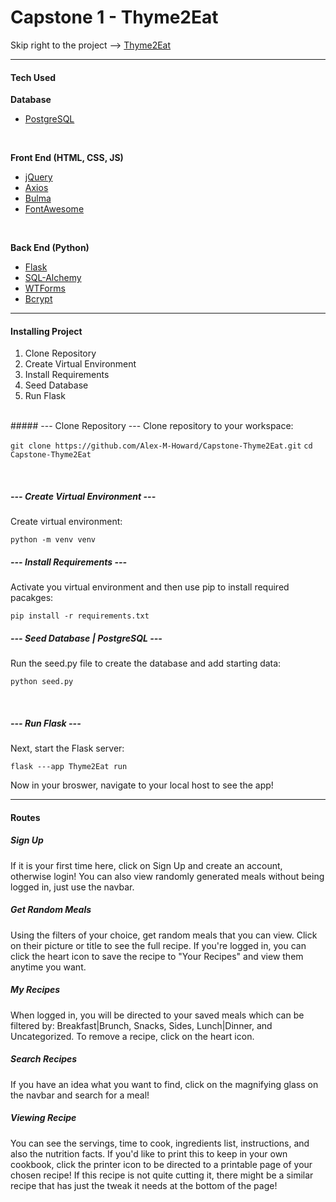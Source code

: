 # Capstone 1 - Thyme2Eat
Skip right to the project --> [Thyme2Eat](https://thyme2eat.up.railway.app)
<hr>

#### Tech Used
**Database**
* [PostgreSQL](https://www.postgresql.org/)
<br>

**Front End (HTML, CSS, JS)**
* [jQuery](https://api.jquery.com/)
* [Axios](https://axios-http.com/)
* [Bulma](https://bulma.io) 
* [FontAwesome](https://fontawesome.com/)

<br>

**Back End (Python)**
* [Flask](https://flask.palletsprojects.com/en/2.2.x/)
* [SQL-Alchemy](https://flask-sqlalchemy.palletsprojects.com/)
* [WTForms](https://wtforms.readthedocs.io/en/3.0.x/)
* [Bcrypt](https://github.com/pyca/bcrypt/)

<hr>

#### Installing Project
1. Clone Repository
2. Create Virtual Environment
3. Install Requirements
4. Seed Database
5. Run Flask

<br>
##### --- Clone Repository ---
Clone repository to your workspace:

`git clone https://github.com/Alex-M-Howard/Capstone-Thyme2Eat.git`
`cd Capstone-Thyme2Eat`

<br>

##### --- Create Virtual Environment ---
Create virtual environment:

`python -m venv venv`
<br>

##### --- Install Requirements ---
Activate you virtual environment and then use pip to install required pacakges:

`pip install -r requirements.txt`
<br>

##### --- Seed Database | PostgreSQL ---
Run the seed.py file to create the database and add starting data:

`python seed.py`

<br>

##### --- Run Flask ---
Next, start the Flask server:

`flask ---app Thyme2Eat run`

Now in your broswer, navigate to your local host to see the app!

<hr>

#### Routes 
##### Sign Up
If it is your first time here, click on Sign Up and create an account, otherwise login! You can also view randomly generated meals without being logged in, just use the navbar.
<br>

##### Get Random Meals
Using the filters of your choice, get random meals that you can view. Click on their picture or title to see the full recipe. If you're logged in, you can click the heart icon to save the recipe to "Your Recipes" and view them anytime you want. 
<br>

##### My Recipes
When logged in, you will be directed to your saved meals which can be filtered by: Breakfast|Brunch, Snacks, Sides, Lunch|Dinner, and Uncategorized. To remove a recipe, click on the heart icon.
<br>

##### Search Recipes
If you have an idea what you want to find, click on the magnifying glass on the navbar and search for a meal!
<br>

##### Viewing Recipe
You can see the servings, time to cook, ingredients list, instructions, and also the nutrition facts. If you'd like to print this to keep in your own cookbook, click the printer icon to be directed to a printable page of your chosen recipe! If this recipe is not quite cutting it, there might be a similar recipe that has just the tweak it needs at the bottom of the page!

